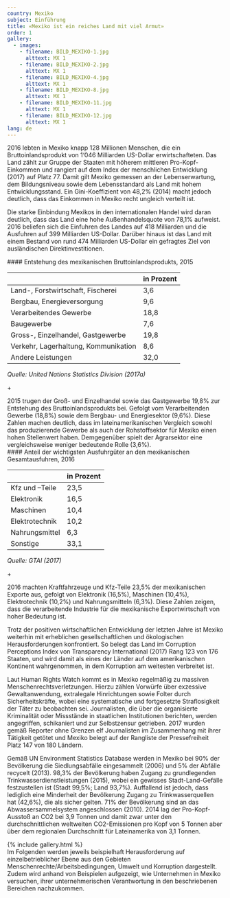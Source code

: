 ```yaml
---
country: Mexiko
subject: Einführung
title: «Mexiko ist ein reiches Land mit viel Armut»
order: 1
gallery:
  - images:
    - filename: BILD_MEXIKO-1.jpg
      alttext: MX 1
    - filename: BILD_MEXIKO-2.jpg
      alttext: MX 1
    - filename: BILD_MEXIKO-4.jpg
      alttext: MX 1
    - filename: BILD_MEXIKO-8.jpg
      alttext: MX 1
    - filename: BILD_MEXIKO-11.jpg
      alttext: MX 1
    - filename: BILD_MEXIKO-12.jpg
      alttext: MX 1
lang: de
---
```

<!-- Text mit Sidestory rechts -->
<div class="has-sidestories-right grid" markdown="1">

<div class="content" markdown="1">
2016 lebten in Mexiko knapp 128 Millionen Menschen, die ein Bruttoinlandsprodukt von 1‘046 Milliarden US-Dollar erwirtschafteten. Das Land zählt zur Gruppe der Staaten mit höherem mittleren Pro-Kopf-Einkommen und rangiert auf dem Index der menschlichen Entwicklung (2017) auf Platz 77. Damit gilt Mexiko gemessen an der Lebenserwartung, dem Bildungsniveau sowie dem Lebensstandard als Land mit hohem Entwicklungsstand. Ein Gini-Koeffizient von 48,2% (2014) macht jedoch deutlich, dass das Einkommen in Mexiko recht ungleich verteilt ist.

Die starke Einbindung Mexikos in den internationalen Handel wird daran deutlich, dass das Land eine hohe Außenhandelsquote von 78,1% aufweist. 2016 beliefen sich die Einfuhren des Landes auf 418 Milliarden und die Ausfuhren auf 399 Milliarden US-Dollar. Darüber hinaus ist das Land mit einem Bestand von rund 474 Milliarden US-Dollar ein gefragtes Ziel von ausländischen Direktinvestitionen.
</div>

<div class="sidestory sidestory-right" markdown="1">
#### Entstehung des mexikanischen Bruttoinlandsprodukts, 2015

 &nbsp; | in Prozent
 --- | ---
Land-, Forstwirtschaft, Fischerei | 3,6
Bergbau, Energieversorgung | 9,6
Verarbeitendes Gewerbe | 18,8
Baugewerbe | 7,6
Gross-, Einzelhandel, Gastgewerbe | 19,8
Verkehr, Lagerhaltung, Kommunikation | 8,6
Andere Leistungen | 32,0

_Quelle: United Nations Statistics Division (2017a)_
<p class="sidestory-toggle"><span>+</span></p>
</div>

<div class="overlay sidestory-right-content content">
<div class="ss-content" markdown="1">
2015 trugen der Groß- und Einzelhandel sowie das Gastgewerbe 19,8% zur Entstehung des Bruttoinlandsprodukts bei. Gefolgt vom Verarbeitenden Gewerbe (18,8%) sowie dem Bergbau- und Energiesektor (9,6%). Diese Zahlen machen deutlich, dass im lateinamerikanischen Vergleich sowohl das produzierende Gewerbe als auch der Rohstoffsektor für Mexiko einen hohen Stellenwert haben. Demgegenüber spielt der Agrarsektor eine vergleichsweise weniger bedeutende Rolle (3,6%).
</div>
</div>

</div>


<!-- Text mit Sidestory links -->
<div class="has-sidestories-left grid" markdown="1">

<div class="sidestory sidestory-left" markdown="1">
#### Anteil der wichtigsten Ausfuhrgüter an den mexikanischen Gesamtausfuhren, 2016

 &nbsp; | in Prozent
--- | ---
Kfz und –Teile | 23,5
Elektronik | 16,5
Maschinen | 10,4
Elektrotechnik | 10,2
Nahrungsmittel | 6,3
Sonstige | 33,1

_Quelle: GTAI (2017)_

<p class="sidestory-toggle"><span>+</span></p>
</div>

<div class="overlay sidestory-left-content content">
<div class="ss-content">
<p>2016 machten Kraftfahrzeuge und Kfz-Teile 23,5% der mexikanischen Exporte aus, gefolgt von Elektronik (16,5%), Maschinen (10,4%), Elektrotechnik (10,2%) und Nahrungsmitteln (6,3%). Diese Zahlen zeigen, dass die verarbeitende Industrie für die mexikanische Exportwirtschaft von hoher Bedeutung ist.</p>
</div>
</div>

<div class="content" markdown="1">

Trotz der positiven wirtschaftlichen Entwicklung der letzten Jahre ist Mexiko weiterhin mit erheblichen gesellschaftlichen und ökologischen Herausforderungen konfrontiert. So belegt das Land im Corruption Perceptions Index von Transparency International (2017) Rang 123 von 176 Staaten, und wird damit als eines der Länder auf dem amerikanischen Kontinent wahrgenommen, in dem Korruption am weitesten verbreitet ist.

Laut Human Rights Watch kommt es in Mexiko regelmäßig zu massiven Menschenrechtsverletzungen. Hierzu zählen Vorwürfe über exzessive Gewaltanwendung, extralegale Hinrichtungen sowie Folter durch Sicherheitskräfte, wobei eine systematische und fortgesetzte Straflosigkeit der Täter zu beobachten sei. Journalisten, die über die organisierte Kriminalität oder Missstände in staatlichen Institutionen berichten, werden angegriffen, schikaniert und zur Selbstzensur getrieben. 2017 wurden gemäß Reporter ohne Grenzen elf Journalisten im Zusammenhang mit ihrer Tätigkeit getötet und Mexiko belegt auf der Rangliste der Pressefreiheit Platz 147 von 180 Ländern.

Gemäß UN Environment Statistics Database werden in Mexiko bei 90% der Bevölkerung die Siedlungsabfälle eingesammelt (2006) und 5% der Abfälle recycelt (2013). 98,3% der Bevölkerung haben Zugang zu grundlegenden Trinkwasserdienstleistungen (2015), wobei ein gewisses Stadt-Land-Gefälle festzustellen ist (Stadt 99,5%; Land 93,7%). Auffallend ist jedoch, dass lediglich eine Minderheit der Bevölkerung Zugang zu Trinkwasserquellen hat (42,6%), die als sicher gelten. 71% der Bevölkerung sind an das Abwassersammelsystem angeschlossen (2010). 2014 lag der Pro-Kopf-Ausstoß an CO2 bei 3,9 Tonnen und damit zwar unter den durchschnittlichen weltweiten CO2-Emissionen pro Kopf von 5 Tonnen aber über dem regionalen Durchschnitt für Lateinamerika von 3,1 Tonnen.

</div>

</div>


<div class="media-wrapper">
{% include gallery.html %}
</div>

<div class="content" markdown="1">
Im Folgenden werden jeweils beispielhaft Herausforderung auf einzelbetrieblicher Ebene aus den Gebieten Menschenrechte/Arbeitsbedingungen, Umwelt und Korruption dargestellt. Zudem wird anhand von Beispielen aufgezeigt, wie Unternehmen in Mexiko versuchen, ihrer unternehmerischen Verantwortung in den beschriebenen Bereichen nachzukommen.
</div>
